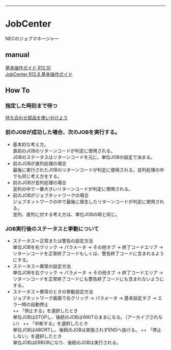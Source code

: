 ---

# JobCenter  
NECのジョブマネージャー

## manual  
[基本操作ガイド R12.10](https://jpn.nec.com/websam/jobcenter/download/manual/12_10/JB_BASIC.pdf)  
[JobCenter R12.8 基本操作ガイド](https://support.microfocus.com/kb/kmdoc.php?id=KM1302285&fileName=web0-2008.pdf)


## How To  

### 指定した時刻まで待つ  
[待ち合わせ部品を使い分けよう](https://jpn.nec.com/websam/jobcenter/blog/vol11.html)

### 前のJOBが成功した場合、次のJOBを実行する。  
+ 基本的な考え方。  
直前のJOBのリターンコードが判定に使用される。  
JOBのステータスはリターンコードを元に、単位JOBの設定で決まる。  
+ 前のJOBが直列処理の場合  
最後に実行されたJOBのリターンコードが判定に使用される。並列処理の中でも同じ考え方をする。  
+ 前のJOBが並列処理の場合  
並列の中で一番大きいリターンコードが判定に使用される。  
+ 前のJOBがジョブネットワークの場合  
ジョブネットワークの中で最後に発生したリターンコードが判定に使用される。  
並列、直列に対する考え方は、単位JOBの時と同じ。  

### JOB実行後のステータスと挙動について
+ ステータス＝正常または警告の設定方法  
単位JOBを右クリック → パラメータ → その他タブ → 終了コードエリア → リターンコードを正常終了コードもしくは、警告終了コードに含まれるようにする。  
+ ステータス＝異常の設定方法  
単位JOBを右クリック → パラメータ → その他タブ → 終了コードエリア → リターンコードを正常終了コードにも警告終了コードにも含まれないようにする。
+ ステータス＝異常のときの挙動設定方法  
ジョブネットワーク画面で右クリック → パラメータ → 基本設定タブ → エラー時の自動停止  
++ 「停止する」を選択したとき  
単位JOBはSTOPし、後続のJOBはWAITのままになる。（アーカイブされない）
++ 「中断する」を選択したとき  
単位JOBはABORTし、後続のJOBは実施されずENDへ抜ける。
++ 「停止しない」を選択したとき  
単位JOBはERRORになり、後続のJOBは実行される。  




